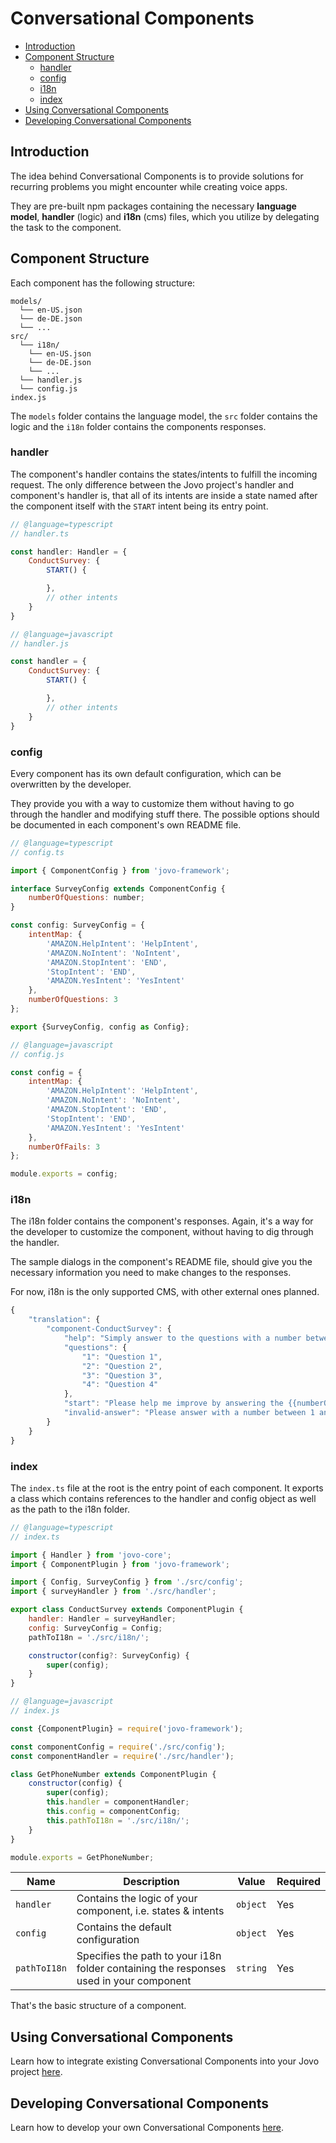 # Conversational Components

* [Introduction](#introduction)
* [Component Structure](#component-structure)
  * [handler](#handler)
  * [config](#config)
  * [i18n](#i18n)
  * [index](#index)
* [Using Conversational Components](#using-conversational-components)
* [Developing Conversational Components](#developing-conversational-components)

## Introduction

The idea behind Conversational Components is to provide solutions for recurring problems you might encounter while creating voice apps.

They are pre-built npm packages containing the necessary **language model**, **handler** (logic) and **i18n** (cms) files, which you utilize by delegating the task to the component.

## Component Structure

Each component has the following structure:

```
models/
  └── en-US.json
  └── de-DE.json
  └── ...
src/
  └── i18n/
    └── en-US.json
    └── de-DE.json
    └── ...
  └── handler.js
  └── config.js
index.js
```

The `models` folder contains the language model, the `src` folder contains the logic and the `i18n` folder contains the components responses.

### handler

The component's handler contains the states/intents to fulfill the incoming request. The only difference between the Jovo project's handler and component's handler is, that all of its intents are inside a state named after the component itself with the `START` intent being its entry point.

```js
// @language=typescript
// handler.ts

const handler: Handler = {
    ConductSurvey: {
        START() {

        },
        // other intents
    }
}

// @language=javascript
// handler.js

const handler = {
    ConductSurvey: {
        START() {

        },
        // other intents
    }
}
```

### config

Every component has its own default configuration, which can be overwritten by the developer. 

They provide you with a way to customize them without having to go through the handler and modifying stuff there. The possible options should be documented in each component's own README file.

```js
// @language=typescript
// config.ts

import { ComponentConfig } from 'jovo-framework';

interface SurveyConfig extends ComponentConfig {
    numberOfQuestions: number;
}

const config: SurveyConfig = {
    intentMap: {
        'AMAZON.HelpIntent': 'HelpIntent',
        'AMAZON.NoIntent': 'NoIntent',
        'AMAZON.StopIntent': 'END',
        'StopIntent': 'END',
        'AMAZON.YesIntent': 'YesIntent'
    },
    numberOfQuestions: 3
};

export {SurveyConfig, config as Config};

// @language=javascript
// config.js

const config = {
    intentMap: {
        'AMAZON.HelpIntent': 'HelpIntent',
        'AMAZON.NoIntent': 'NoIntent',
        'AMAZON.StopIntent': 'END',
        'StopIntent': 'END',
        'AMAZON.YesIntent': 'YesIntent'
    },
    numberOfFails: 3
};

module.exports = config;
```

### i18n

The i18n folder contains the component's responses. Again, it's a way for the developer to customize the component, without having to dig through the handler.

The sample dialogs in the component's README file, should give you the necessary information you need to make changes to the responses.

For now, i18n is the only supported CMS, with other external ones planned.

```js
{
    "translation": {
        "component-ConductSurvey": {
            "help": "Simply answer to the questions with a number between 1 and 5, where 1 is the worst and 5 is the best.",
            "questions": {
                "1": "Question 1",
                "2": "Question 2",
                "3": "Question 3",
                "4": "Question 4"
            },
            "start": "Please help me improve by answering the {{numberOfQuestions}} following questions with a number between 1 and 5, where 1 is the worst and 5 is the best.",
            "invalid-answer": "Please answer with a number between 1 and 5. "
        }
    }
}
```

### index

The `index.ts` file at the root is the entry point of each component. It exports a class which contains references to the handler and config object as well as the path to the i18n folder.

```js
// @language=typescript
// index.ts

import { Handler } from 'jovo-core';
import { ComponentPlugin } from 'jovo-framework';

import { Config, SurveyConfig } from './src/config';
import { surveyHandler } from './src/handler';

export class ConductSurvey extends ComponentPlugin {
    handler: Handler = surveyHandler;
    config: SurveyConfig = Config;
    pathToI18n = './src/i18n/';

    constructor(config?: SurveyConfig) {
        super(config);
    }
}

// @language=javascript
// index.js

const {ComponentPlugin} = require('jovo-framework');

const componentConfig = require('./src/config');
const componentHandler = require('./src/handler');

class GetPhoneNumber extends ComponentPlugin {
    constructor(config) {
        super(config);
        this.handler = componentHandler;
        this.config = componentConfig;
        this.pathToI18n = './src/i18n/';
    }
}

module.exports = GetPhoneNumber; 
```

Name | Description | Value | Required 
--- | --- | --- | ---
`handler` | Contains the logic of your component, i.e. states & intents | `object` | Yes
`config` | Contains the default configuration | `object` | Yes
`pathToI18n` | Specifies the path to your i18n folder containing the responses used in your component | `string` | Yes


That's the basic structure of a component.

## Using Conversational Components

Learn how to integrate existing Conversational Components into your Jovo project [here](./using-components.md './components/using-components').

## Developing Conversational Components

Learn how to develop your own Conversational Components [here](./developing-components.md './components/developing-components').

<!--[metadata]: {
  "description": "Learn about the basic structure of Conversational Components.",
  "route": "components"
}-->